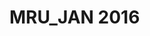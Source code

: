 # MRU_JAN 2016                                                                                                    
                                                                                                       
 
                                                                                                  
 
                                                                                                             
 
                                                                                                   
 
                                                                                                  
 
                                                                                                  
 
                                                                                                  
 
                                                                                                  
 
                                                                                                  
  
                                                                                                  
 
                                                                                                  
 

                                                                                        
 
                                                                                                  
 
                                                                                                  
 
                                                                                                  
 
                                                                                                  
 
                                                                                                  
 
                                                                                                  
 

